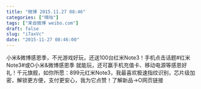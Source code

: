 ```yaml
---
title: "微博 2015.11.27 08:46"
categories: ["嘀咕"]
tags: ["来自微博 weibo.com"]
draft: false
slug: "i7axVc"
date: "2015-11-27 08:46:00"
---
```


<p>小米&微博感恩季，不光游戏好玩，还送100台红米Note3！手机点击话题#红米Note3#或O小米&微博感恩季 就能玩，还可赢手机充值卡、移动电源等感恩好礼！千元旗舰，如你所愿：899元红米Note3，我最喜欢极速指纹识别，芯片级加密，解锁更方便，支付更安心，我为它点赞！了解新品→O网页链接 ​​​​</p>
